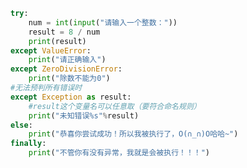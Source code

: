 
<BlogInfo id="750" title="3.完整的异常语法" author="白日梦想猿" pv=0 read_times=0 pre_cost_time=0分17秒 category="异常" tag_list="['异常']" create_time="2020.03.16 17:04:06" update_time="2020.03.16 17:05:46" />

```python
try:
    num = int(input("请输入一个整数："))
    result = 8 / num
    print(result)
except ValueError:
    print("请正确输入")
except ZeroDivisionError:
    print("除数不能为0")
#无法预判所有错误时
except Exception as result:
    #result这个变量名可以任意取（要符合命名规则）
    print("未知错误%s"%result)
else:
    print("恭喜你尝试成功！所以我被执行了，O(∩_∩)O哈哈~")
finally:
    print("不管你有没有异常，我就是会被执行！！！")



```
